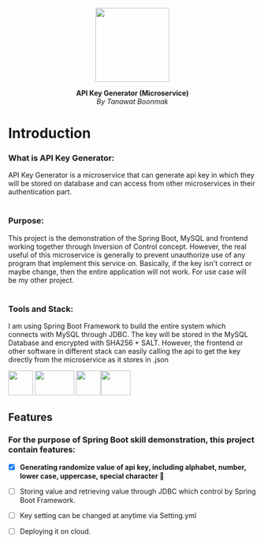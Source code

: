 <p align="center">
  <img src="https://cdn-icons-png.flaticon.com/512/9610/9610576.png" width="150" height="150">
</p>

<p align="center">
  <b>API Key Generator (Microservice)</b><br>
  <i>By Tanawat Boonmak</i>
</p>
<h1>Introduction</h1>
<p>
  <h3>What is API Key Generator:</h3>
  API Key Generator is a microservice that can generate api key in which they will be stored on database and can access from other 
  microservices in their authentication part.<br><br>
  <h3>Purpose:</h3>
  This project is the demonstration of the Spring Boot, MySQL and frontend working together through Inversion of Control concept. However, the real useful of this microservice is generally to prevent unauthorize use of any program that implement this service on. Basically, if the key isn't correct or maybe change, then the entire application will not work. For use case will be my other project.
  <br><br>
  <h3>Tools and Stack:</h3>
  I am using Spring Boot Framework to build the entire system which connects with MySQL through JDBC. The key will be stored in
  the MySQL Database and encrypted with SHA256 + SALT. However, the frontend or other software in different stack can easily calling the api to get the key
  directly from the microservice as it stores in .json
</p>
<p align="left"><img src="https://cdn-icons-png.flaticon.com/512/5968/5968282.png" width="50" height="50"> <img src="https://res.cloudinary.com/practicaldev/image/fetch/s--zrUJwvgZ--/c_imagga_scale,f_auto,fl_progressive,h_900,q_auto,w_1600/https://dev-to-uploads.s3.amazonaws.com/uploads/articles/bupbqc9fctvw4j7r14it.png" width="80" height="50"> <img src="https://cdn-icons-png.flaticon.com/512/5968/5968313.png" width="50" height="50"><img src="https://upload.wikimedia.org/wikipedia/commons/thumb/b/b2/Bootstrap_logo.svg/1280px-Bootstrap_logo.svg.png" width="60" height="50"</p>
<h2> Features </h2>
<h3>For the purpose of Spring Boot skill demonstration, this project contain features: </h3>

- [x] <b>Generating randomize value of api key, including alphabet, number, lower case, uppercase, special character :tada:</b>
- [ ] Storing value and retrieving value through JDBC which control by Spring Boot Framework.
- [ ] Key setting can be changed at anytime via Setting.yml
- [ ] Deploying it on cloud. 

